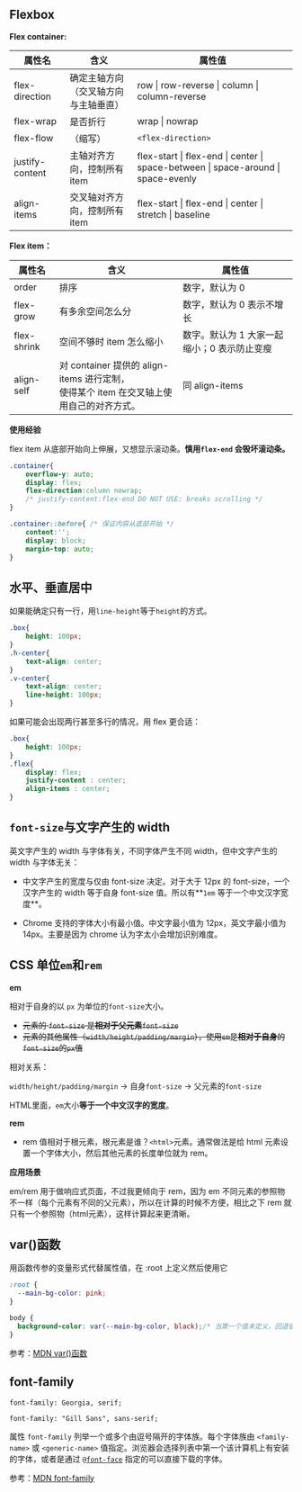 ## Flexbox

**Flex container:**

| 属性名          | 含义                                       | 属性值                                                       |
| --------------- | ------------------------------------------ | ------------------------------------------------------------ |
| flex-direction  | 确定主轴方向<br />（交叉轴方向与主轴垂直） | row \| row-reverse \| column \| column-reverse               |
| flex-wrap       | 是否折行                                   | wrap \| nowrap                                               |
| flex-flow       | （缩写）                                   | `<flex-direction>` | `<flex-wrap>`                           |
| justify-content | 主轴对齐方向，控制所有 item                | flex-start \| flex-end \| center \| space-between \| space-around \| space-evenly |
| align-items     | 交叉轴对齐方向，控制所有 item              | flex-start \| flex-end \| center \| stretch \| baseline      |

**Flex item：**

| 属性名      | 含义                                                         | 属性值                                      |
| ----------- | ------------------------------------------------------------ | ------------------------------------------- |
| order       | 排序                                                         | 数字，默认为 0                              |
| flex-grow   | 有多余空间怎么分                                             | 数字，默认为 0 表示不增长                   |
| flex-shrink | 空间不够时 item 怎么缩小                                     | 数字。默认为 1 大家一起缩小；0 表示防止变瘦 |
| align-self  | 对 container 提供的 align-items 进行定制，<br />使得某个 item 在交叉轴上使用自己的对齐方式。 | 同 align-items                              |

**使用经验**

flex item 从底部开始向上伸展，又想显示滚动条。**慎用`flex-end` 会毁坏滚动条。**

```css
.container{
    overflow-y: auto;
    display: flex;
	flex-direction:column nowrap;
	/* justify-content:flex-end DO NOT USE: breaks scrolling */
}

.container::before{ /* 保证内容从底部开始 */
    content:'';
    display: block;
    margin-top: auto;
}
```





## 水平、垂直居中

如果能确定只有一行，用`line-height`等于`height`的方式。

```css
.box{
    height: 100px;
}
.h-center{
    text-align: center;
}
.v-center{
    text-align: center;
    line-height: 100px;
}
```

如果可能会出现两行甚至多行的情况，用 flex 更合适：

```css
.box{
    height: 100px;
}
.flex{
    display: flex;
    justify-content : center;
    align-items : center;
}
```



## `font-size`与文字产生的 width

英文字产生的 width 与字体有关，不同字体产生不同 width，但中文字产生的 width 与字体无关：

- 中文字产生的宽度与仅由 font-size 决定。对于大于 12px 的 font-size，一个汉字产生的 width 等于自身 font-size 值。所以有**`1em` 等于一个中文汉字宽度**。

- Chrome 支持的字体大小有最小值。中文字最小值为 12px，英文字最小值为 14px。主要是因为 chrome 认为字太小会增加识别难度。

## CSS 单位`em`和`rem`

**em**

相对于自身的以 `px` 为单位的`font-size`大小。

- ~~元素的 `font-size` 是**相对于父元素**`font-size`~~
- ~~元素的其他属性（`width/height/padding/margin`），使用`em`是**相对于自身**的`font-size`的`px`值~~

相对关系：

`width/height/padding/margin` → 自身`font-size` → 父元素的`font-size`

HTML里面，`em`大小**等于一个中文汉字的宽度**。

**rem**

- rem 值相对于根元素，根元素是谁？`<html>`元素。通常做法是给 html 元素设置一个字体大小，然后其他元素的长度单位就为 rem。

**应用场景**

em/rem 用于做响应式页面，不过我更倾向于 rem，因为 em 不同元素的参照物不一样（每个元素有不同的父元素），所以在计算的时候不方便，相比之下 rem 就只有一个参照物（html元素），这样计算起来更清晰。

## var()函数

用函数传参的变量形式代替属性值，在 :root 上定义然后使用它

```css
:root {
  --main-bg-color: pink;
}

body {
  background-color: var(--main-bg-color, black);/* 当第一个值未定义，回退值 black 生效*/
}
```

参考：[MDN var()函数](https://developer.mozilla.org/zh-CN/docs/Web/CSS/var)

## font-family

`font-family: Georgia, serif;`

`font-family: "Gill Sans", sans-serif;`

属性 `font-family` 列举一个或多个由逗号隔开的字体族。每个字体族由 `<family-name>` 或 `<generic-name>` 值指定。浏览器会选择列表中第一个该计算机上有安装的字体，或者是通过 [`@font-face`](https://developer.mozilla.org/zh-CN/docs/Web/CSS/@font-face) 指定的可以直接下载的字体。

参考：[MDN font-family](https://developer.mozilla.org/zh-CN/docs/Web/CSS/font-family)